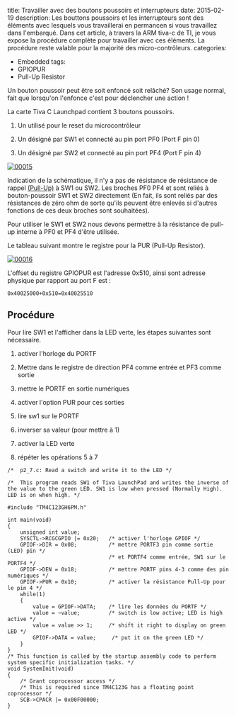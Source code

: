 title: Travailler avec des boutons poussoirs et interrupteurs
date: 2015-02-19
description: Les bouttons poussoirs et les interrupteurs sont des éléments avec lesquels vous travaillerai en permancen si vous travaillez dans l'embarqué. Dans cet article, à travers la ARM tiva-c de TI, je vous expose la procédure complète pour travailler avec ces éléments. La procédure reste valable pour la majorité des micro-contrôleurs.
categories: 
- Embedded
tags:
- GPIOPUR
- Pull-Up Resistor

Un bouton poussoir peut être soit enfoncé soit relâché? Son usage normal, fait que lorsqu'on l'enfonce c'est pour déclencher une action !

La carte Tiva C Launchpad contient 3 boutons poussoirs.

	
  1. Un utilisé pour le reset du microcontrôleur

	
  2. Un désigné par SW1 et connecté au pin port PF0 (Port F pin 0)

	
  3. Un désigné par SW2 et connecté au pin port PF4 (Port F pin 4)


[![00015](http://www.embarquez-vous.fr/wp-content/uploads/2015/02/00015.jpeg)](http://www.embarquez-vous.fr/wp-content/uploads/2015/02/00015.jpeg)



Indication de la schématique, il n'y a pas de résistance de résistance de rappel [(Pull-Up)](http://www.embarquez-vous.fr/?p=511) à SW1 ou SW2. Les broches PF0 PF4 et sont reliés à bouton-poussoir SW1 et SW2 directement (En fait, ils sont reliés par des résistances de zéro ohm de sorte qu'ils peuvent être enlevés si d'autres fonctions de ces deux broches sont souhaitées).

Pour utiliser le SW1 et SW2 nous devons permettre à la résistance de pull-up interne à PF0 et PF4 d'être utilisée.

Le tableau suivant montre le registre pour la PUR (Pull-Up Resistor).

[![00016](http://www.embarquez-vous.fr/wp-content/uploads/2015/02/00016.jpeg)](http://www.embarquez-vous.fr/wp-content/uploads/2015/02/00016.jpeg)

L'offset du registre GPIOPUR est l'adresse 0x510, ainsi sont adresse physique par rapport au port F est :


    0x40025000+0x510=0x40025510


## Procédure


Pour lire SW1 et l'afficher dans la LED verte, les étapes suivantes sont nécessaire.

	
  1. activer l'horloge du PORTF

	
  2. Mettre dans le registre de direction PF4 comme entrée et PF3 comme sortie

	
  3. mettre le PORTF en sortie numériques

	
  4. activer l'option PUR pour ces sorties

	
  5. lire sw1 sur le PORTF

	
  6. inverser sa valeur (pour mettre à 1)

	
  7. activer la LED verte

	
  8. répéter les opérations 5 à 7


```    
/*  p2_7.c: Read a switch and write it to the LED */

/*  This program reads SW1 of Tiva LaunchPad and writes the inverse of the value to the green LED. SW1 is low when pressed (Normally High). LED is on when high. */

#include "TM4C123GH6PM.h"

int main(void)
{
    unsigned int value;
    SYSCTL->RCGCGPIO |= 0x20;   /* activer l'horloge GPIOF */
    GPIOF->DIR = 0x08;          /* mettre PORTF3 pin comme sortie (LED) pin */
                                /* et PORTF4 comme entrée, SW1 sur le PORTF4 */
    GPIOF->DEN = 0x18;          /* mettre PORTF pins 4-3 comme des pin numériques */
    GPIOF->PUR = 0x10;          /* activer la résistance Pull-Up pour le pin 4 */
    while(1)
    {
        value = GPIOF->DATA;    /* lire les données du PORTF */
        value = ~value;         /* switch is low active; LED is high active */
        value = value >> 1;     /* shift it right to display on green LED */
        GPIOF->DATA = value;     /* put it on the green LED */
    }
}
/* This function is called by the startup assembly code to perform system specific initialization tasks. */
void SystemInit(void)
{
    /* Grant coprocessor access */
    /* This is required since TM4C123G has a floating point coprocessor */
    SCB->CPACR |= 0x00F00000;
}
```